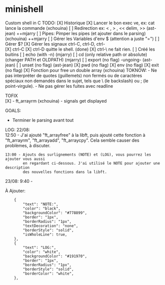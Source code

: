 # minishell
Custom shell in C
TODO:
[X]	Historique
[X] Lancer le bon exec ve, ex: cat lance la commande (xchouina)
[ ] Redirection ex: < , > , << delim, >> (ast-jean) ++mjarry
[ ] Pipes: Pimper les pipes (et ajouter dans le parsing) (xchouina) ++mjarry
[ ] Gérer les Variables d'env $ (attention a juste "=")
[ ] Gérer $?
[X] Gérer les signaux ctrl-C, ctrl-D, ctrl-\
	[X] ctrl-C
	[X] ctrl-D quitte le shell. (done)
	[X] ctrl-\ ne fait rien.
[ ] Créé les buitins
	[ ] echo (with -n) (mjarry)
	[ ] cd (only relative path or absolute)(changer PATH et OLDPATH) (mjarry)
	[ ] export (no flag) -ungoing- (ast-jean)
	[ ] unset (no flag) (ast-jean)
	[X] pwd (no flag)
	[X] env (no flag)
	[X] exit (no flag)
[X] Fonction pour free un double array (xchouina)
TOKNOW: 
	- Ne pas interpréter de quotes (guillemets) non fermés ou de caractères spéciaux non demandés dans le sujet, tels que \ (le backslash) ou ; (le point-virgule).
	- Ne pas gérer les fuites avec readline 

 TOFIX  
[X]	- ft_arrayrm (xchouina)
	- signals get displayed
 

GOALS:

- Terminer le parsing avant tout



LOG:
22/08:	
	12:50 -	J'ai ajouté "ft_arrayfree" à la libft, puis ajouté cette fonction à 
			"ft_arrayrm", "ft_arrayadd", "ft_arraycpy". Cela semble causer des problèmes, à discuter.
	
	13:00 -	Ajouts des surlignements (NOTE) et (LOG), vous pourrez les ajouter vous aussi
			en regardant ci-dessous. J'ai utilisé le NOTE pour ajouter une description
			des nouvelles fonctions dans la libft.

23/08:
	9:40 - 


À Ajouter:

		{
            "text": "NOTE:",
            "color": "black",
            "backgroundColor": "#778899",
            "border": "1px",
            "borderRadius": "1px",
            "textDecoration": "none",
            "borderStyle": "solid",
            "isWholeLine": true,
        },
        {
            "text": "LOG:",
            "color": "white",
            "backgroundColor": "#191970",
            "border": "1px",
            "borderRadius": "1px",
            "borderStyle": "solid",
            "borderColor": "white",
        },
